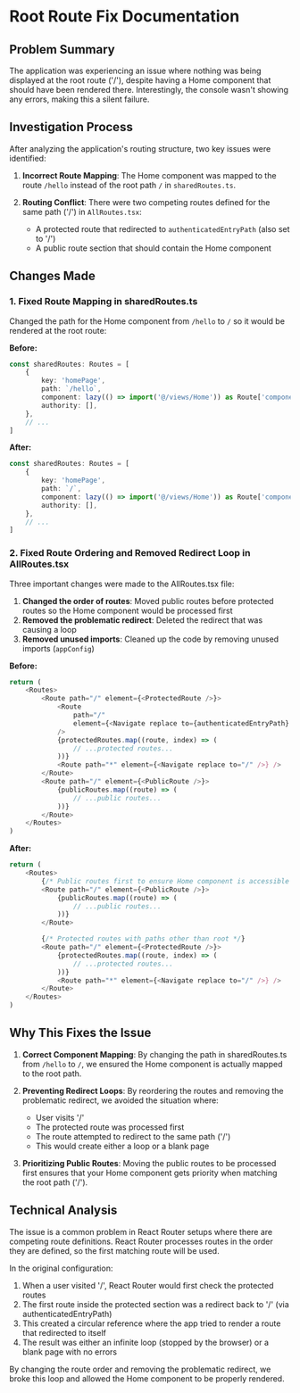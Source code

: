 # Root Route Fix Documentation

## Problem Summary

The application was experiencing an issue where nothing was being displayed at the root route ('/'), despite having a Home component that should have been rendered there. Interestingly, the console wasn't showing any errors, making this a silent failure.

## Investigation Process

After analyzing the application's routing structure, two key issues were identified:

1. **Incorrect Route Mapping**: The Home component was mapped to the route `/hello` instead of the root path `/` in `sharedRoutes.ts`.

2. **Routing Conflict**: There were two competing routes defined for the same path ('/') in `AllRoutes.tsx`:
    - A protected route that redirected to `authenticatedEntryPath` (also set to '/')
    - A public route section that should contain the Home component

## Changes Made

### 1. Fixed Route Mapping in sharedRoutes.ts

Changed the path for the Home component from `/hello` to `/` so it would be rendered at the root route:

**Before:**

```typescript
const sharedRoutes: Routes = [
    {
        key: 'homePage',
        path: `/hello`,
        component: lazy(() => import('@/views/Home')) as Route['component'],
        authority: [],
    },
    // ...
]
```

**After:**

```typescript
const sharedRoutes: Routes = [
    {
        key: 'homePage',
        path: `/`,
        component: lazy(() => import('@/views/Home')) as Route['component'],
        authority: [],
    },
    // ...
]
```

### 2. Fixed Route Ordering and Removed Redirect Loop in AllRoutes.tsx

Three important changes were made to the AllRoutes.tsx file:

1. **Changed the order of routes**: Moved public routes before protected routes so the Home component would be processed first
2. **Removed the problematic redirect**: Deleted the redirect that was causing a loop
3. **Removed unused imports**: Cleaned up the code by removing unused imports (`appConfig`)

**Before:**

```typescript
return (
    <Routes>
        <Route path="/" element={<ProtectedRoute />}>
            <Route
                path="/"
                element={<Navigate replace to={authenticatedEntryPath} />}
            />
            {protectedRoutes.map((route, index) => (
                // ...protected routes...
            ))}
            <Route path="*" element={<Navigate replace to="/" />} />
        </Route>
        <Route path="/" element={<PublicRoute />}>
            {publicRoutes.map((route) => (
                // ...public routes...
            ))}
        </Route>
    </Routes>
)
```

**After:**

```typescript
return (
    <Routes>
        {/* Public routes first to ensure Home component is accessible at root path */}
        <Route path="/" element={<PublicRoute />}>
            {publicRoutes.map((route) => (
                // ...public routes...
            ))}
        </Route>

        {/* Protected routes with paths other than root */}
        <Route path="/" element={<ProtectedRoute />}>
            {protectedRoutes.map((route, index) => (
                // ...protected routes...
            ))}
            <Route path="*" element={<Navigate replace to="/" />} />
        </Route>
    </Routes>
)
```

## Why This Fixes the Issue

1. **Correct Component Mapping**: By changing the path in sharedRoutes.ts from `/hello` to `/`, we ensured the Home component is actually mapped to the root path.

2. **Preventing Redirect Loops**: By reordering the routes and removing the problematic redirect, we avoided the situation where:

    - User visits '/'
    - The protected route was processed first
    - The route attempted to redirect to the same path ('/')
    - This would create either a loop or a blank page

3. **Prioritizing Public Routes**: Moving the public routes to be processed first ensures that your Home component gets priority when matching the root path ('/').

## Technical Analysis

The issue is a common problem in React Router setups where there are competing route definitions. React Router processes routes in the order they are defined, so the first matching route will be used.

In the original configuration:

1. When a user visited '/', React Router would first check the protected routes
2. The first route inside the protected section was a redirect back to '/' (via authenticatedEntryPath)
3. This created a circular reference where the app tried to render a route that redirected to itself
4. The result was either an infinite loop (stopped by the browser) or a blank page with no errors

By changing the route order and removing the problematic redirect, we broke this loop and allowed the Home component to be properly rendered.
